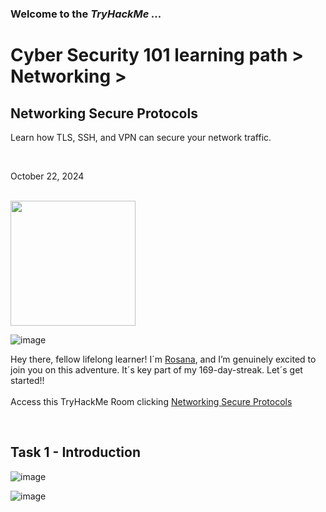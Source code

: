 <h3> Welcome to the <em>TryHackMe ...</em></h3>
<h1>Cyber Security 101 learning path > Networking ></h1>
<h2>Networking Secure Protocols</h2>
<p>Learn how TLS, SSH, and VPN can secure your network traffic.</p><br>
<p>October 22, 2024<br></p><br>

<img src="https://github.com/user-attachments/assets/69a6bbcc-186f-4731-bee4-a01e0af08a3d" height="200" width="200">

![image](https://github.com/user-attachments/assets/41581778-80f6-4e04-9761-eebec6f96eca)






<p>Hey there, fellow lifelong learner! I´m <a href="https://www.linkedin.com/in/rosanafssantos/">Rosana</a>, and I’m genuinely excited to join you on this adventure. It´s key part of my 169-day-streak. Let´s get started!!<br><br>
Access this TryHackMe Room clicking <a href="https://tryhackme.com/r/room/networkingsecureprotocols">Networking Secure Protocols</a></p><br>

<h2>Task 1 - Introduction</h2>




![image](https://github.com/user-attachments/assets/d8636ab2-0ec5-4494-877e-ffacb9e5cf8b)

![image](https://github.com/user-attachments/assets/b80ea186-638e-4669-8e2e-2a1de1e583f2)

